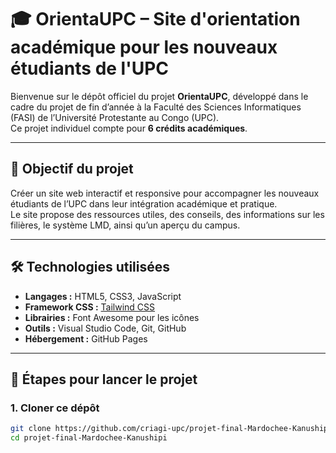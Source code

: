 # 🎓 OrientaUPC – Site d'orientation académique pour les nouveaux étudiants de l'UPC

Bienvenue sur le dépôt officiel du projet **OrientaUPC**, développé dans le cadre du projet de fin d’année à la Faculté des Sciences Informatiques (FASI) de l’Université Protestante au Congo (UPC).  
Ce projet individuel compte pour **6 crédits académiques**.

---

## 📌 Objectif du projet

Créer un site web interactif et responsive pour accompagner les nouveaux étudiants de l’UPC dans leur intégration académique et pratique.  
Le site propose des ressources utiles, des conseils, des informations sur les filières, le système LMD, ainsi qu’un aperçu du campus.

---

## 🛠️ Technologies utilisées

- **Langages :** HTML5, CSS3, JavaScript  
- **Framework CSS :** [Tailwind CSS](https://tailwindcss.com)  
- **Librairies :** Font Awesome pour les icônes  
- **Outils :** Visual Studio Code, Git, GitHub  
- **Hébergement :** GitHub Pages

---

## 🚀 Étapes pour lancer le projet

### 1. Cloner ce dépôt

```bash
git clone https://github.com/criagi-upc/projet-final-Mardochee-Kanushipi.git
cd projet-final-Mardochee-Kanushipi


